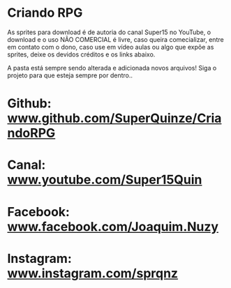 # Criando RPG #

As sprites para download é de autoria do canal Super15 no YouTube, o download e o uso NÃO COMERCIAL é livre, caso queira comecializar, entre em contato com o dono, caso use em vídeo aulas ou algo que expõe as sprites, deixe os devidos créditos e os links abaixo.

A pasta está sempre sendo alterada e adicionada novos arquivos! Siga o projeto para que esteja sempre por dentro..
# Github: www.github.com/SuperQuinze/CriandoRPG
# Canal: www.youtube.com/Super15Quin
# Facebook: www.facebook.com/Joaquim.Nuzy
# Instagram: www.instagram.com/sprqnz
